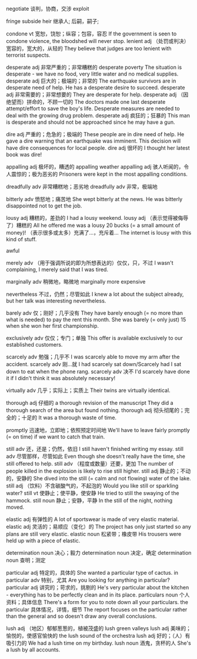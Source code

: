 

negotiate 谈判，协商，交涉
exploit


fringe
subside
heir 继承人; 后嗣，嗣子;


condone vt 宽恕，饶恕；纵容；包容，容忍
If the government is seen to condone violence, the bloodshed will never stop.
lenient adj （处罚或判决）宽容的，宽大的，从轻的
They believe that judges are too lenient with terrorist suspects.


desperate adj 非常严重的；非常糟糕的
desperate poverty
The situation is desperate - we have no food, very little water and no medical supplies.
desperate adj 巨大的；极端的；非常的
The earthquake survivors are in desperate need of help.
He has a desperate desire to succeed.
desperate adj 非常需要的；非常想要的
They are desperate for help.
desperate adj （因绝望而）拼命的，不顾一切的
The doctors made one last desperate attempt/effort to save the boy's life.
Desperate measures are needed to deal with the growing drug problem.
desperate adj 疯狂的；狂暴的
This man is desperate and should not be approached since he may have a gun.


dire adj 严重的；危急的；极端的
These people are in dire need of help.
He gave a dire warning that an earthquake was imminent.
This decision will have dire consequences for local people.
dire adj 很坏的
I thought her latest book was dire!

appalling adj 极坏的，糟透的
appalling weather
appalling adj 骇人听闻的，令人震惊的；极为恶劣的
Prisoners were kept in the most appalling conditions.



dreadfully adv 非常糟糕地；恶劣地
dreadfully adv 非常，极端地

bitterly adv 愤怒地；痛苦地
She wept bitterly at the news.
He was bitterly disappointed not to get the job.


lousy adj 糟糕的，差劲的
I had a lousy weekend.
lousy adj （表示觉得被侮辱了）糟糕的
All he offered me was a lousy 20 bucks (= a small amount of money)!
（表示很多或太多）充满了…，充斥着…
The internet is lousy with this kind of stuff.

awful

merely adv （用于强调所说的即为所想表达的）仅仅，只，不过
I wasn't complaining, I merely said that I was tired.

marginally adv 稍微地，略微地
marginally more expensive


nevertheless 不过，仍然；尽管如此
I knew a lot about the subject already, but her talk was interesting nevertheless.


barely adv 仅；刚好；几乎没有 They have barely enough (= no more than what is needed) to pay the rent this month.
She was barely (= only just) 15 when she won her first championship.

exclusively adv 仅仅；专门；单独 This offer is available exclusively to our established customers.

scarcely adv 勉强；几乎不
I was scarcely able to move my arm after the accident.
scarcely adv 刚…就
I had scarcely sat down/Scarcely had I sat down to eat when the phone rang.
scarcely adv 决不
I'd scarcely have done it if I didn't think it was absolutely necessary!

virtually adv 几乎；实际上；实质上
Their twins are virtually identical.

thorough adj 仔细的
a thorough revision of the manuscript
They did a thorough search of the area but found nothing.
thorough adj 彻头彻尾的；完全的；十足的
It was a thorough waste of time.

promptly 迅速地，立即地；依照预定时间地
We'll have to leave fairly promptly (= on time) if we want to catch that train.


still adv 还，还是；仍然，依旧
I still haven't finished writing my essay.
still adv 尽管那样，尽管如此
Even though she doesn't really have the time, she still offered to help.
still adv （程度或数量）还要，更加
The number of people killed in the explosion is likely to rise still higher.
still adj 静止的；不动的，安静的
She dived into the still (= calm and not flowing) water of the lake.
still adj （饮料）不含碳酸气的，不起泡的
Would you like still or sparkling water?
still vt 使静止；使平静，使安静
He tried to still the swaying of the hammock.
still noun 静止；安静，平静
In the still of the night, nothing moved.



elastic adj 有弹性的 A lot of sportswear is made of very elastic material.
elastic adj 灵活的；易顺应（变化）的 The project has only just started so any plans are still very elastic.
elastic noun 松紧带；橡皮带 His trousers were held up with a piece of elastic.






determination noun 决心；毅力
determination noun 决定，确定
determination noun 查明；测定

particular adj 特定的，具体的 She wanted a particular type of cactus.
in particular adv 特别，尤其 Are you looking for anything in particular?
particular adj 讲究的；苛求的，挑剔的 He's very particular about the kitchen - everything has to be perfectly clean and in its place.
particulars noun 个人资料；具体信息 There's a form for you to note down all your particulars.
the particular 具体情况，详情，细节 The report focuses on the particular rather than the general and so doesn't draw any overall conclusions.

lush adj （地区）郁郁葱葱的，植被茂盛的 lush green valleys
lush adj 美味的；愉悦的，使感官愉快的 the lush sound of the orchestra
lush adj 好的；（人）有吸引力的 We had a lush time on my birthday.
lush noun 酒鬼，贪杯的人 She's a lush by all accounts.
